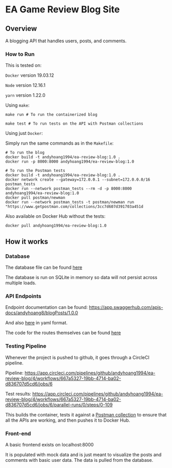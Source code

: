 # EA Game Review Blog Site

## Overview
A blogging API that handles users, posts, and comments.

### How to Run
This is tested on:

`Docker` version 19.03.12

`Node` version 12.16.1

`yarn` version 1.22.0

Using `make`:
```
make run # To run the containerized blog
```
```
make test # To run tests on the API with Postman collections
```

Using just `Docker`:

Simply run the same commands as in the `Makefile`:

```
# To run the blog
docker build -t andyhoang1994/ea-review-blog:1.0 .
docker run -p 8000:8000 andyhoang1994/ea-review-blog:1.0
```
```
# To run the Postman tests
docker build -t andyhoang1994/ea-review-blog:1.0 .
docker network create --gateway=172.0.0.1 --subnet=172.0.0.0/16 postman_tests
docker run --network postman_tests --rm -d -p 8000:8000 andyhoang1994/ea-review-blog:1.0
docker pull postman/newman
docker run --network postman_tests -t postman/newman run "https://www.getpostman.com/collections/3cc7d607d391703a451d
```

Also available on Docker Hub without the tests:
```
docker pull andyhoang1994/ea-review-blog:1.0
```
## How it works
### Database
The database file can be found [here](./database/db.js)

The database is run on SQLite in memory so data will not persist across multiple loads.

### API Endpoints
Endpoint documentation can be found: https://app.swaggerhub.com/apis-docs/andyhoang8/blogPosts/1.0.0

And also [here](./swagger/api.yaml) in yaml format.

The code for the routes themselves can be found [here](./server/routes.js)

### Testing Pipeline
Whenever the project is pushed to github, it goes through a CircleCI pipeline.

Pipeline: https://app.circleci.com/pipelines/github/andyhoang1994/ea-review-blog/4/workflows/667a5327-19bb-4714-ba02-d836707d5cd6/jobs/6

Test results: https://app.circleci.com/pipelines/github/andyhoang1994/ea-review-blog/4/workflows/667a5327-19bb-4714-ba02-d836707d5cd6/jobs/6/parallel-runs/0/steps/0-109

This builds the container, tests it against a [Postman collection](https://www.getpostman.com/collections/3cc7d607d391703a451d) to ensure that all the APIs are working, and then pushes it to Docker Hub.

### Front-end
A basic frontend exists on localhost:8000

It is populated with mock data and is just meant to visualize the posts and comments with basic user data. The data is pulled from the database.
